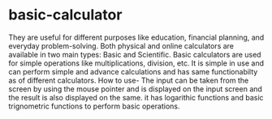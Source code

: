 # basic-calculator
They are useful for different purposes like education, financial planning, and everyday problem-solving. Both physical and online calculators are available in two main types: Basic and Scientific. Basic calculators are used for simple operations like multiplications, division, etc.
It is simple in use  and can perform simple and advance calculations and has same functionabilty as of different calculators.
How to use-
The input can be taken from the screen by using the mouse pointer and is displayed on the input screen and the result is also displayed on the same.
it has logarithic functions and basic trignometric functions to perform basic operations.
